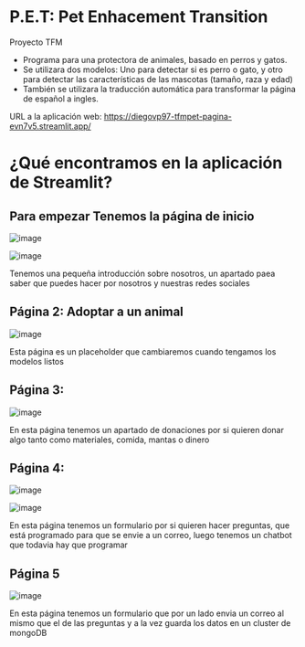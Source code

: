 # P.E.T: Pet Enhacement Transition
Proyecto TFM

* Programa para una protectora de animales, basado en perros y gatos.
* Se utilizara dos modelos: Uno para detectar si es perro o gato, y otro para detectar las características de las mascotas (tamaño, raza y edad)
* También se utilizara la traducción automática para transformar la página de español a ingles.

URL a la aplicación web: https://diegovp97-tfmpet-pagina-evn7v5.streamlit.app/

# ¿Qué encontramos en la aplicación de Streamlit?

## Para empezar Tenemos la página de inicio

![image](https://user-images.githubusercontent.com/122355831/220755722-ce771e0b-37c5-4ef9-a72a-4019560d81ab.png?s=50)

![image](https://user-images.githubusercontent.com/122355831/220756477-41042d24-12d5-429b-902e-a6dd1fc02c2c.png?=50)

Tenemos una pequeña introducción sobre nosotros, un apartado paea saber que puedes hacer por nosotros y nuestras redes sociales

## Página 2: Adoptar a un animal

![image](https://user-images.githubusercontent.com/122355831/220757584-5cd45cbd-166c-4a8b-87ec-d19bcc511e81.png?=50)

Esta página es un placeholder que cambiaremos cuando tengamos los modelos listos

## Página 3:

![image](https://user-images.githubusercontent.com/122355831/220758208-b51b7bad-6748-4684-9fc3-036089086027.png)

En esta página tenemos un apartado de donaciones por si quieren donar algo tanto como materiales, comida, mantas o dinero

## Página 4:
![image](https://user-images.githubusercontent.com/122355831/220758674-1adf1193-b9f6-4cfd-ad75-142f968ffadb.png?=50)

![image](https://user-images.githubusercontent.com/122355831/220759063-f22367a3-8630-404a-81c7-71c9d7e5a97e.png?=50)


En esta página tenemos un formulario por si quieren hacer preguntas, que está programado para que se envie a un correo, luego tenemos un chatbot que todavia hay que programar

## Página 5

![image](https://user-images.githubusercontent.com/122355831/220759329-959733aa-79a3-49d5-9e5e-eb79368843d7.png?=50)

En esta página tenemos un formulario que por un lado envia un correo al mismo que el de las preguntas y a la vez guarda los datos en un cluster de mongoDB
